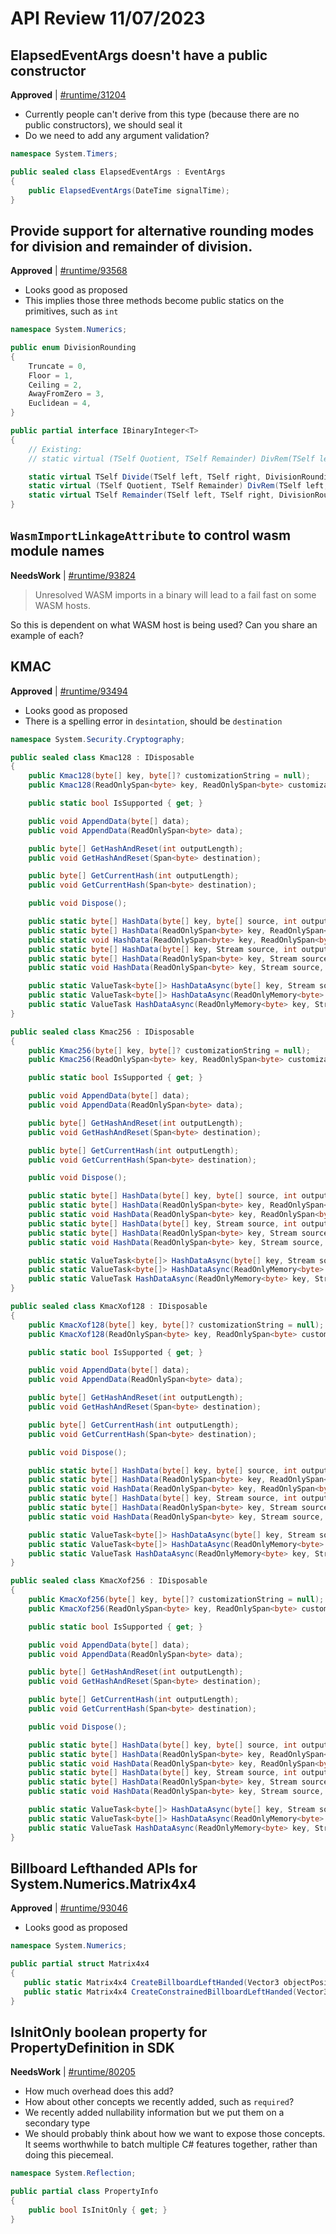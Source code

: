 # API Review 11/07/2023

## ElapsedEventArgs doesn't have a public constructor

**Approved** | [#runtime/31204](https://github.com/dotnet/runtime/issues/31204#issuecomment-1799532061)

* Currently people can't derive from this type (because there are no public constructors), we should seal it
* Do we need to add any argument validation?

```C#
namespace System.Timers;

public sealed class ElapsedEventArgs : EventArgs
{
    public ElapsedEventArgs(DateTime signalTime);
}
```
## Provide support for alternative rounding modes for division and remainder of division.

**Approved** | [#runtime/93568](https://github.com/dotnet/runtime/issues/93568#issuecomment-1799599570)

* Looks good as proposed
* This implies those three methods become public statics on the primitives, such as `int`

```C#
namespace System.Numerics;

public enum DivisionRounding
{
    Truncate = 0,
    Floor = 1,
    Ceiling = 2,
    AwayFromZero = 3,
    Euclidean = 4,
}

public partial interface IBinaryInteger<T>
{
    // Existing:
    // static virtual (TSelf Quotient, TSelf Remainder) DivRem(TSelf left, TSelf right);

    static virtual TSelf Divide(TSelf left, TSelf right, DivisionRounding mode);
    static virtual (TSelf Quotient, TSelf Remainder) DivRem(TSelf left, TSelf right, DivisionRounding mode);
    static virtual TSelf Remainder(TSelf left, TSelf right, DivisionRounding mode);
}
```
## `WasmImportLinkageAttribute` to control wasm module names

**NeedsWork** | [#runtime/93824](https://github.com/dotnet/runtime/issues/93824#issuecomment-1799532364)

> Unresolved WASM imports in a binary will lead to a fail fast on some WASM hosts.

So this is dependent on what WASM host is being used? Can you share an example of each?
## KMAC

**Approved** | [#runtime/93494](https://github.com/dotnet/runtime/issues/93494#issuecomment-1799778242)

* Looks good as proposed
* There is a spelling error in `desintation`, should be `destination`

```C#
namespace System.Security.Cryptography;

public sealed class Kmac128 : IDisposable
{
    public Kmac128(byte[] key, byte[]? customizationString = null);
    public Kmac128(ReadOnlySpan<byte> key, ReadOnlySpan<byte> customizationString = default);

    public static bool IsSupported { get; }

    public void AppendData(byte[] data);
    public void AppendData(ReadOnlySpan<byte> data);

    public byte[] GetHashAndReset(int outputLength);
    public void GetHashAndReset(Span<byte> destination);

    public byte[] GetCurrentHash(int outputLength);
    public void GetCurrentHash(Span<byte> destination);

    public void Dispose();

    public static byte[] HashData(byte[] key, byte[] source, int outputLength, byte[]? customizationString = null);
    public static byte[] HashData(ReadOnlySpan<byte> key, ReadOnlySpan<byte> source, int outputLength, ReadOnlySpan<byte> customizationString = default);
    public static void HashData(ReadOnlySpan<byte> key, ReadOnlySpan<byte> source, Span<byte> destination, ReadOnlySpan<byte> customizationString = default);
    public static byte[] HashData(byte[] key, Stream source, int outputLength, byte[]? customizationString = null);
    public static byte[] HashData(ReadOnlySpan<byte> key, Stream source, int outputLength, ReadOnlySpan<byte> customizationString = default);
    public static void HashData(ReadOnlySpan<byte> key, Stream source, Span<byte> destination, ReadOnlySpan<byte> customizationString = default);

    public static ValueTask<byte[]> HashDataAsync(byte[] key, Stream source, int outputLength, byte[]? customizationString = null, CancellationToken cancellationToken = default);
    public static ValueTask<byte[]> HashDataAsync(ReadOnlyMemory<byte> key, Stream source, int outputLength, ReadOnlyMemory<byte> customizationString = default, CancellationToken cancellationToken = default);
    public static ValueTask HashDataAsync(ReadOnlyMemory<byte> key, Stream source, Memory<byte> destination, ReadOnlyMemory<byte> customizationString = default, CancellationToken cancellationToken = default);
}

public sealed class Kmac256 : IDisposable
{
    public Kmac256(byte[] key, byte[]? customizationString = null);
    public Kmac256(ReadOnlySpan<byte> key, ReadOnlySpan<byte> customizationString = default);

    public static bool IsSupported { get; }

    public void AppendData(byte[] data);
    public void AppendData(ReadOnlySpan<byte> data);

    public byte[] GetHashAndReset(int outputLength);
    public void GetHashAndReset(Span<byte> destination);

    public byte[] GetCurrentHash(int outputLength);
    public void GetCurrentHash(Span<byte> destination);

    public void Dispose();

    public static byte[] HashData(byte[] key, byte[] source, int outputLength, byte[]? customizationString = null);
    public static byte[] HashData(ReadOnlySpan<byte> key, ReadOnlySpan<byte> source, int outputLength, ReadOnlySpan<byte> customizationString = default);
    public static void HashData(ReadOnlySpan<byte> key, ReadOnlySpan<byte> source, Span<byte> destination, ReadOnlySpan<byte> customizationString = default);
    public static byte[] HashData(byte[] key, Stream source, int outputLength, byte[]? customizationString = null);
    public static byte[] HashData(ReadOnlySpan<byte> key, Stream source, int outputLength, ReadOnlySpan<byte> customizationString = default);
    public static void HashData(ReadOnlySpan<byte> key, Stream source, Span<byte> destination, ReadOnlySpan<byte> customizationString = default);

    public static ValueTask<byte[]> HashDataAsync(byte[] key, Stream source, int outputLength, byte[]? customizationString = null, CancellationToken cancellationToken = default);
    public static ValueTask<byte[]> HashDataAsync(ReadOnlyMemory<byte> key, Stream source, int outputLength, ReadOnlyMemory<byte> customizationString = default, CancellationToken cancellationToken = default);
    public static ValueTask HashDataAsync(ReadOnlyMemory<byte> key, Stream source, Memory<byte> destination, ReadOnlyMemory<byte> customizationString = default, CancellationToken cancellationToken = default);
}

public sealed class KmacXof128 : IDisposable
{
    public KmacXof128(byte[] key, byte[]? customizationString = null);
    public KmacXof128(ReadOnlySpan<byte> key, ReadOnlySpan<byte> customizationString = default);

    public static bool IsSupported { get; }

    public void AppendData(byte[] data);
    public void AppendData(ReadOnlySpan<byte> data);

    public byte[] GetHashAndReset(int outputLength);
    public void GetHashAndReset(Span<byte> destination);

    public byte[] GetCurrentHash(int outputLength);
    public void GetCurrentHash(Span<byte> destination);

    public void Dispose();

    public static byte[] HashData(byte[] key, byte[] source, int outputLength, byte[]? customizationString = null);
    public static byte[] HashData(ReadOnlySpan<byte> key, ReadOnlySpan<byte> source, int outputLength, ReadOnlySpan<byte> customizationString = default);
    public static void HashData(ReadOnlySpan<byte> key, ReadOnlySpan<byte> source, Span<byte> destination, ReadOnlySpan<byte> customizationString = default);
    public static byte[] HashData(byte[] key, Stream source, int outputLength, byte[]? customizationString = null);
    public static byte[] HashData(ReadOnlySpan<byte> key, Stream source, int outputLength, ReadOnlySpan<byte> customizationString = default);
    public static void HashData(ReadOnlySpan<byte> key, Stream source, Span<byte> destination, ReadOnlySpan<byte> customizationString = default);

    public static ValueTask<byte[]> HashDataAsync(byte[] key, Stream source, int outputLength, byte[]? customizationString = null, CancellationToken cancellationToken = default);
    public static ValueTask<byte[]> HashDataAsync(ReadOnlyMemory<byte> key, Stream source, int outputLength, ReadOnlyMemory<byte> customizationString = default, CancellationToken cancellationToken = default);
    public static ValueTask HashDataAsync(ReadOnlyMemory<byte> key, Stream source, Memory<byte> destination, ReadOnlyMemory<byte> customizationString = default, CancellationToken cancellationToken = default);
}

public sealed class KmacXof256 : IDisposable
{
    public KmacXof256(byte[] key, byte[]? customizationString = null);
    public KmacXof256(ReadOnlySpan<byte> key, ReadOnlySpan<byte> customizationString = default);

    public static bool IsSupported { get; }

    public void AppendData(byte[] data);
    public void AppendData(ReadOnlySpan<byte> data);

    public byte[] GetHashAndReset(int outputLength);
    public void GetHashAndReset(Span<byte> destination);

    public byte[] GetCurrentHash(int outputLength);
    public void GetCurrentHash(Span<byte> destination);

    public void Dispose();

    public static byte[] HashData(byte[] key, byte[] source, int outputLength, byte[]? customizationString = null);
    public static byte[] HashData(ReadOnlySpan<byte> key, ReadOnlySpan<byte> source, int outputLength, ReadOnlySpan<byte> customizationString = default);
    public static void HashData(ReadOnlySpan<byte> key, ReadOnlySpan<byte> source, Span<byte> destination, ReadOnlySpan<byte> customizationString = default);
    public static byte[] HashData(byte[] key, Stream source, int outputLength, byte[]? customizationString = null);
    public static byte[] HashData(ReadOnlySpan<byte> key, Stream source, int outputLength, ReadOnlySpan<byte> customizationString = default);
    public static void HashData(ReadOnlySpan<byte> key, Stream source, Span<byte> destination, ReadOnlySpan<byte> customizationString = default);

    public static ValueTask<byte[]> HashDataAsync(byte[] key, Stream source, int outputLength, byte[]? customizationString = null, CancellationToken cancellationToken = default);
    public static ValueTask<byte[]> HashDataAsync(ReadOnlyMemory<byte> key, Stream source, int outputLength, ReadOnlyMemory<byte> customizationString = default, CancellationToken cancellationToken = default);
    public static ValueTask HashDataAsync(ReadOnlyMemory<byte> key, Stream source, Memory<byte> destination, ReadOnlyMemory<byte> customizationString = default, CancellationToken cancellationToken = default);
}
```
## Billboard Lefthanded APIs for System.Numerics.Matrix4x4

**Approved** | [#runtime/93046](https://github.com/dotnet/runtime/issues/93046#issuecomment-1799787827)

* Looks good as proposed

```C#
namespace System.Numerics;

public partial struct Matrix4x4
{
   public static Matrix4x4 CreateBillboardLeftHanded(Vector3 objectPosition, Vector3 cameraPosition, Vector3 cameraUpVector, Vector3 cameraForwardVector);
   public static Matrix4x4 CreateConstrainedBillboardLeftHanded(Vector3 objectPosition, Vector3 cameraPosition, Vector3 rotateAxis, Vector3 cameraForwardVector, Vector3 objectForwardVector);
}
```
## IsInitOnly boolean property for PropertyDefinition in SDK

**NeedsWork** | [#runtime/80205](https://github.com/dotnet/runtime/issues/80205#issuecomment-1799818209)

* How much overhead does this add?
* How about other concepts we recently added, such as `required`?
* We recently added nullability information but we put them on a secondary type
* We should probably think about how we want to expose those concepts. It seems worthwhile to batch multiple C# features together, rather than doing this piecemeal.

```C#
namespace System.Reflection;

public partial class PropertyInfo
{
    public bool IsInitOnly { get; }
}
```
